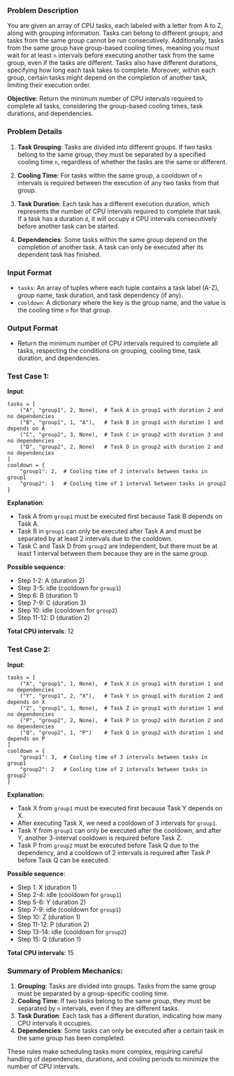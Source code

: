 ### Problem Description

You are given an array of CPU tasks, each labeled with a letter from A to Z, along with grouping information. Tasks can belong to different groups, and tasks from the same group cannot be run consecutively. Additionally, tasks from the same group have group-based cooling times, meaning you must wait for at least `n` intervals before executing another task from the same group, even if the tasks are different. Tasks also have different durations, specifying how long each task takes to complete. Moreover, within each group, certain tasks might depend on the completion of another task, limiting their execution order.

**Objective**: Return the minimum number of CPU intervals required to complete all tasks, considering the group-based cooling times, task durations, and dependencies.

### Problem Details

1. **Task Grouping**: 
   Tasks are divided into different groups. If two tasks belong to the same group, they must be separated by a specified cooling time `n`, regardless of whether the tasks are the same or different.
   
2. **Cooling Time**: 
   For tasks within the same group, a cooldown of `n` intervals is required between the execution of any two tasks from that group.
   
3. **Task Duration**: 
   Each task has a different execution duration, which represents the number of CPU intervals required to complete that task. If a task has a duration `d`, it will occupy `d` CPU intervals consecutively before another task can be started.
   
4. **Dependencies**: 
   Some tasks within the same group depend on the completion of another task. A task can only be executed after its dependent task has finished.

### Input Format
- `tasks`: An array of tuples where each tuple contains a task label (A-Z), group name, task duration, and task dependency (if any).
- `cooldown`: A dictionary where the key is the group name, and the value is the cooling time `n` for that group.

### Output Format
- Return the minimum number of CPU intervals required to complete all tasks, respecting the conditions on grouping, cooling time, task duration, and dependencies.

### Test Case 1:

**Input**:
```plaintext
tasks = [
    ("A", "group1", 2, None),  # Task A in group1 with duration 2 and no dependencies
    ("B", "group1", 1, "A"),   # Task B in group1 with duration 1 and depends on A
    ("C", "group2", 3, None),  # Task C in group2 with duration 3 and no dependencies
    ("D", "group2", 2, None)   # Task D in group2 with duration 2 and no dependencies
]
cooldown = {
    "group1": 2,  # Cooling time of 2 intervals between tasks in group1
    "group2": 1   # Cooling time of 1 interval between tasks in group2
}
```

**Explanation**:
- Task A from `group1` must be executed first because Task B depends on Task A.
- Task B in `group1` can only be executed after Task A and must be separated by at least 2 intervals due to the cooldown.
- Task C and Task D from `group2` are independent, but there must be at least 1 interval between them because they are in the same group.
  
**Possible sequence**:
- Step 1-2: A (duration 2)
- Step 3-5: idle (cooldown for `group1`)
- Step 6: B (duration 1)
- Step 7-9: C (duration 3)
- Step 10: idle (cooldown for `group2`)
- Step 11-12: D (duration 2)

**Total CPU intervals**: 12

### Test Case 2:

**Input**:
```plaintext
tasks = [
    ("X", "group1", 1, None),  # Task X in group1 with duration 1 and no dependencies
    ("Y", "group1", 2, "X"),   # Task Y in group1 with duration 2 and depends on X
    ("Z", "group1", 1, None),  # Task Z in group1 with duration 1 and no dependencies
    ("P", "group2", 2, None),  # Task P in group2 with duration 2 and no dependencies
    ("Q", "group2", 1, "P")    # Task Q in group2 with duration 1 and depends on P
]
cooldown = {
    "group1": 3,  # Cooling time of 3 intervals between tasks in group1
    "group2": 2   # Cooling time of 2 intervals between tasks in group2
}
```

**Explanation**:
- Task X from `group1` must be executed first because Task Y depends on X.
- After executing Task X, we need a cooldown of 3 intervals for `group1`.
- Task Y from `group1` can only be executed after the cooldown, and after Y, another 3-interval cooldown is required before Task Z.
- Task P from `group2` must be executed before Task Q due to the dependency, and a cooldown of 2 intervals is required after Task P before Task Q can be executed.

**Possible sequence**:
- Step 1: X (duration 1)
- Step 2-4: idle (cooldown for `group1`)
- Step 5-6: Y (duration 2)
- Step 7-9: idle (cooldown for `group1`)
- Step 10: Z (duration 1)
- Step 11-12: P (duration 2)
- Step 13-14: idle (cooldown for `group2`)
- Step 15: Q (duration 1)

**Total CPU intervals**: 15

### Summary of Problem Mechanics:
1. **Grouping**: Tasks are divided into groups. Tasks from the same group must be separated by a group-specific cooling time.
2. **Cooling Time**: If two tasks belong to the same group, they must be separated by `n` intervals, even if they are different tasks.
3. **Task Duration**: Each task has a different duration, indicating how many CPU intervals it occupies.
4. **Dependencies**: Some tasks can only be executed after a certain task in the same group has been completed.
   
These rules make scheduling tasks more complex, requiring careful handling of dependencies, durations, and cooling periods to minimize the number of CPU intervals.